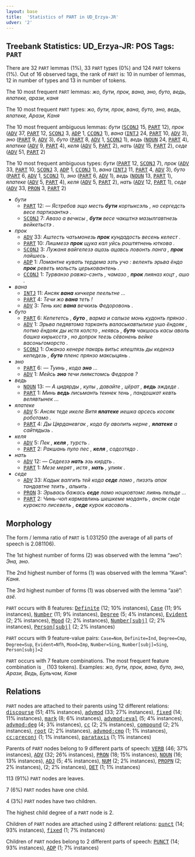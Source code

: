 ```yaml
---
layout: base
title:  'Statistics of PART in UD_Erzya-JR'
udver: '2'
---
```


## Treebank Statistics: UD_Erzya-JR: POS Tags: `PART`

There are 32 `PART` lemmas (1%), 33 `PART` types (0%) and 124 `PART` tokens (1%).
Out of 16 observed tags, the rank of `PART` is: 10 in number of lemmas, 12 in number of types and 13 in number of tokens.

The 10 most frequent `PART` lemmas: <em>жо, бути, прок, вана, эно, буто, ведь, ялатеке, арази, каня</em>

The 10 most frequent `PART` types:  <em>жо, бути, прок, вана, буто, эно, ведь, ялатеке, Арази, Каня</em>

The 10 most frequent ambiguous lemmas: <em>бути</em> (<tt><a href="myv_jr-pos-SCONJ.html">SCONJ</a></tt> 15, <tt><a href="myv_jr-pos-PART.html">PART</a></tt> 12), <em>прок</em> (<tt><a href="myv_jr-pos-ADV.html">ADV</a></tt> 37, <tt><a href="myv_jr-pos-PART.html">PART</a></tt> 12, <tt><a href="myv_jr-pos-SCONJ.html">SCONJ</a></tt> 3, <tt><a href="myv_jr-pos-ADP.html">ADP</a></tt> 1, <tt><a href="myv_jr-pos-CCONJ.html">CCONJ</a></tt> 1), <em>вана</em> (<tt><a href="myv_jr-pos-INTJ.html">INTJ</a></tt> 24, <tt><a href="myv_jr-pos-PART.html">PART</a></tt> 10, <tt><a href="myv_jr-pos-ADV.html">ADV</a></tt> 3), <em>эно</em> (<tt><a href="myv_jr-pos-PART.html">PART</a></tt> 9, <tt><a href="myv_jr-pos-ADV.html">ADV</a></tt> 3), <em>буто</em> (<tt><a href="myv_jr-pos-PART.html">PART</a></tt> 8, <tt><a href="myv_jr-pos-ADV.html">ADV</a></tt> 1, <tt><a href="myv_jr-pos-SCONJ.html">SCONJ</a></tt> 1), <em>ведь</em> (<tt><a href="myv_jr-pos-NOUN.html">NOUN</a></tt> 24, <tt><a href="myv_jr-pos-PART.html">PART</a></tt> 4), <em>ялатеке</em> (<tt><a href="myv_jr-pos-ADV.html">ADV</a></tt> 9, <tt><a href="myv_jr-pos-PART.html">PART</a></tt> 4), <em>келя</em> (<tt><a href="myv_jr-pos-ADV.html">ADV</a></tt> 5, <tt><a href="myv_jr-pos-PART.html">PART</a></tt> 2), <em>нать</em> (<tt><a href="myv_jr-pos-ADV.html">ADV</a></tt> 15, <tt><a href="myv_jr-pos-PART.html">PART</a></tt> 2), <em>седе</em> (<tt><a href="myv_jr-pos-ADV.html">ADV</a></tt> 51, <tt><a href="myv_jr-pos-PART.html">PART</a></tt> 2)

The 10 most frequent ambiguous types:  <em>бути</em> (<tt><a href="myv_jr-pos-PART.html">PART</a></tt> 12, <tt><a href="myv_jr-pos-SCONJ.html">SCONJ</a></tt> 7), <em>прок</em> (<tt><a href="myv_jr-pos-ADV.html">ADV</a></tt> 33, <tt><a href="myv_jr-pos-PART.html">PART</a></tt> 10, <tt><a href="myv_jr-pos-SCONJ.html">SCONJ</a></tt> 3, <tt><a href="myv_jr-pos-ADP.html">ADP</a></tt> 1, <tt><a href="myv_jr-pos-CCONJ.html">CCONJ</a></tt> 1), <em>вана</em> (<tt><a href="myv_jr-pos-INTJ.html">INTJ</a></tt> 11, <tt><a href="myv_jr-pos-PART.html">PART</a></tt> 4, <tt><a href="myv_jr-pos-ADV.html">ADV</a></tt> 3), <em>буто</em> (<tt><a href="myv_jr-pos-PART.html">PART</a></tt> 6, <tt><a href="myv_jr-pos-ADV.html">ADV</a></tt> 1, <tt><a href="myv_jr-pos-SCONJ.html">SCONJ</a></tt> 1), <em>эно</em> (<tt><a href="myv_jr-pos-PART.html">PART</a></tt> 6, <tt><a href="myv_jr-pos-ADV.html">ADV</a></tt> 1), <em>ведь</em> (<tt><a href="myv_jr-pos-NOUN.html">NOUN</a></tt> 13, <tt><a href="myv_jr-pos-PART.html">PART</a></tt> 1), <em>ялатеке</em> (<tt><a href="myv_jr-pos-ADV.html">ADV</a></tt> 5, <tt><a href="myv_jr-pos-PART.html">PART</a></tt> 4), <em>келя</em> (<tt><a href="myv_jr-pos-ADV.html">ADV</a></tt> 5, <tt><a href="myv_jr-pos-PART.html">PART</a></tt> 2), <em>нать</em> (<tt><a href="myv_jr-pos-ADV.html">ADV</a></tt> 12, <tt><a href="myv_jr-pos-PART.html">PART</a></tt> 1), <em>седе</em> (<tt><a href="myv_jr-pos-ADV.html">ADV</a></tt> 33, <tt><a href="myv_jr-pos-PRON.html">PRON</a></tt> 3, <tt><a href="myv_jr-pos-PART.html">PART</a></tt> 2)


* <em>бути</em>
  * <tt><a href="myv_jr-pos-PART.html">PART</a></tt> 12: <em>― Ястребов эщо месть <b>бути</b> кортыксэль , но сергедсть весе партизантнэ .</em>
  * <tt><a href="myv_jr-pos-SCONJ.html">SCONJ</a></tt> 7: <em>Авазо а вечксы , <b>бути</b> весе чакштнэ мазылгавтнезь вейкетьстэ .</em>
* <em>прок</em>
  * <tt><a href="myv_jr-pos-ADV.html">ADV</a></tt> 33: <em>Аштесть чатьмонезь <b>прок</b> кундадость весень келест .</em>
  * <tt><a href="myv_jr-pos-PART.html">PART</a></tt> 10: <em>Лишмезэ <b>прок</b> щука кал уйсь роштятнень юткова .</em>
  * <tt><a href="myv_jr-pos-SCONJ.html">SCONJ</a></tt> 3: <em>Лужаня вайгелезэ ацазь ацавсь ловонть ланга , <b>прок</b> лайшесь .</em>
  * <tt><a href="myv_jr-pos-ADP.html">ADP</a></tt> 1: <em>Ломантне кувать тердема эзть учо : веленть эрьва ёндо <b>прок</b> реветь мольсть церьковантень .</em>
  * <tt><a href="myv_jr-pos-CCONJ.html">CCONJ</a></tt> 1: <em>Турванзо равжо-сэнть , чамазо , <b>прок</b> лияназ коцт , ашо .</em>
* <em>вана</em>
  * <tt><a href="myv_jr-pos-INTJ.html">INTJ</a></tt> 11: <em>Ансяк <b>вана</b> кичкере пеельтне ...</em>
  * <tt><a href="myv_jr-pos-PART.html">PART</a></tt> 4: <em>Течи жо <b>вана</b> теть !</em>
  * <tt><a href="myv_jr-pos-ADV.html">ADV</a></tt> 3: <em>Тень кис <b>вана</b> вечкизь Федоровонь .</em>
* <em>буто</em>
  * <tt><a href="myv_jr-pos-PART.html">PART</a></tt> 6: <em>Кепететсь , <b>буто</b> , варма и салызе монь кудонть прянзо .</em>
  * <tt><a href="myv_jr-pos-ADV.html">ADV</a></tt> 1: <em>Эрьва педявтома тарканть валаськавтылизе ушо ёндояк , потмо ёндояк ды истя колсто , неявсь , <b>буто</b> чакшось касы аволь башка кирьксстэ , но допрок теезь сёвонень вейке васоньгоморсто .</em>
  * <tt><a href="myv_jr-pos-SCONJ.html">SCONJ</a></tt> 1: <em>Ожанзо кенере пакарь витьс илештязь ды кедензэ кепедезь , <b>буто</b> пленс прянзо максыцянь .</em>
* <em>эно</em>
  * <tt><a href="myv_jr-pos-PART.html">PART</a></tt> 6: <em>— Туинь , кода <b>эно</b> ...</em>
  * <tt><a href="myv_jr-pos-ADV.html">ADV</a></tt> 1: <em>Мейсь <b>эно</b> течи лиякстомсь Федоров ?</em>
* <em>ведь</em>
  * <tt><a href="myv_jr-pos-NOUN.html">NOUN</a></tt> 13: <em>― А цидярды , кулы , давайте , цёрат , <b>ведь</b> эждеде .</em>
  * <tt><a href="myv_jr-pos-PART.html">PART</a></tt> 1: <em>Минь <b>ведь</b> лисьманть теинек тень , пандошкат кевть велявтынек ...</em>
* <em>ялатеке</em>
  * <tt><a href="myv_jr-pos-ADV.html">ADV</a></tt> 5: <em>Ансяк теде икеле Витя <b>ялатеке</b> иешка арсесь косояк роботамо .</em>
  * <tt><a href="myv_jr-pos-PART.html">PART</a></tt> 4: <em>Ды Цярданевгак , кода бу аволить нерне , <b>ялатеке</b> а сайтядызь .</em>
* <em>келя</em>
  * <tt><a href="myv_jr-pos-ADV.html">ADV</a></tt> 5: <em>Пек , <b>келя</b> , турсть .</em>
  * <tt><a href="myv_jr-pos-PART.html">PART</a></tt> 2: <em>Ракшань пуло пес , <b>келя</b> , содозтядо .</em>
* <em>нать</em>
  * <tt><a href="myv_jr-pos-ADV.html">ADV</a></tt> 12: <em>― Седеезэ <b>нать</b> эзь кирдть .</em>
  * <tt><a href="myv_jr-pos-PART.html">PART</a></tt> 1: <em>Мезе мерят , истя , <b>нать</b> , улияк .</em>
* <em>седе</em>
  * <tt><a href="myv_jr-pos-ADV.html">ADV</a></tt> 33: <em>Кадык валгить тей кода <b>седе</b> ламо , пизэть апак тандавтне теить , алыить .</em>
  * <tt><a href="myv_jr-pos-PRON.html">PRON</a></tt> 3: <em>Эрьвась бажась <b>седе</b> ламо ноцковтомс лиянь пельде ...</em>
  * <tt><a href="myv_jr-pos-PART.html">PART</a></tt> 2: <em>Чинь-чоп кармавлинь шешкеме моданть , ансяк седе куроксто лисевель , <b>седе</b> курок касоволь .</em>

## Morphology

The form / lemma ratio of `PART` is 1.031250 (the average of all parts of speech is 2.081106).

The 1st highest number of forms (2) was observed with the lemma “эно”: <em>Эна, эно</em>.

The 2nd highest number of forms (1) was observed with the lemma “Каня”: <em>Каня</em>.

The 3rd highest number of forms (1) was observed with the lemma “азё”: <em>азё</em>.

`PART` occurs with 8 features: <tt><a href="myv_jr-feat-Definite.html">Definite</a></tt> (12; 10% instances), <tt><a href="myv_jr-feat-Case.html">Case</a></tt> (11; 9% instances), <tt><a href="myv_jr-feat-Number.html">Number</a></tt> (11; 9% instances), <tt><a href="myv_jr-feat-Degree.html">Degree</a></tt> (5; 4% instances), <tt><a href="myv_jr-feat-Evident.html">Evident</a></tt> (2; 2% instances), <tt><a href="myv_jr-feat-Mood.html">Mood</a></tt> (2; 2% instances), <tt><a href="myv_jr-feat-Number-subj.html">Number[subj]</a></tt> (2; 2% instances), <tt><a href="myv_jr-feat-Person-subj.html">Person[subj]</a></tt> (2; 2% instances)

`PART` occurs with 9 feature-value pairs: `Case=Nom`, `Definite=Ind`, `Degree=Cmp`, `Degree=Sup`, `Evident=Nfh`, `Mood=Imp`, `Number=Sing`, `Number[subj]=Sing`, `Person[subj]=2`

`PART` occurs with 7 feature combinations.
The most frequent feature combination is `_` (103 tokens).
Examples: <em>жо, бути, прок, вана, буто, эно, Арази, Ведь, Бульчом, Каня</em>


## Relations

`PART` nodes are attached to their parents using 12 different relations: <tt><a href="myv_jr-dep-discourse.html">discourse</a></tt> (51; 41% instances), <tt><a href="myv_jr-dep-advmod.html">advmod</a></tt> (33; 27% instances), <tt><a href="myv_jr-dep-fixed.html">fixed</a></tt> (14; 11% instances), <tt><a href="myv_jr-dep-mark.html">mark</a></tt> (8; 6% instances), <tt><a href="myv_jr-dep-advmod-eval.html">advmod:eval</a></tt> (5; 4% instances), <tt><a href="myv_jr-dep-advmod-deg.html">advmod:deg</a></tt> (4; 3% instances), <tt><a href="myv_jr-dep-cc.html">cc</a></tt> (2; 2% instances), <tt><a href="myv_jr-dep-compound.html">compound</a></tt> (2; 2% instances), <tt><a href="myv_jr-dep-root.html">root</a></tt> (2; 2% instances), <tt><a href="myv_jr-dep-advmod-cmp.html">advmod:cmp</a></tt> (1; 1% instances), <tt><a href="myv_jr-dep-cc-preconj.html">cc:preconj</a></tt> (1; 1% instances), <tt><a href="myv_jr-dep-parataxis.html">parataxis</a></tt> (1; 1% instances)

Parents of `PART` nodes belong to 9 different parts of speech: <tt><a href="myv_jr-pos-VERB.html">VERB</a></tt> (46; 37% instances), <tt><a href="myv_jr-pos-ADV.html">ADV</a></tt> (32; 26% instances), <tt><a href="myv_jr-pos-PRON.html">PRON</a></tt> (18; 15% instances), <tt><a href="myv_jr-pos-NOUN.html">NOUN</a></tt> (16; 13% instances), <tt><a href="myv_jr-pos-ADJ.html">ADJ</a></tt> (5; 4% instances), <tt><a href="myv_jr-pos-NUM.html">NUM</a></tt> (2; 2% instances), <tt><a href="myv_jr-pos-PROPN.html">PROPN</a></tt> (2; 2% instances),  (2; 2% instances), <tt><a href="myv_jr-pos-DET.html">DET</a></tt> (1; 1% instances)

113 (91%) `PART` nodes are leaves.

7 (6%) `PART` nodes have one child.

4 (3%) `PART` nodes have two children.

The highest child degree of a `PART` node is 2.

Children of `PART` nodes are attached using 2 different relations: <tt><a href="myv_jr-dep-punct.html">punct</a></tt> (14; 93% instances), <tt><a href="myv_jr-dep-fixed.html">fixed</a></tt> (1; 7% instances)

Children of `PART` nodes belong to 2 different parts of speech: <tt><a href="myv_jr-pos-PUNCT.html">PUNCT</a></tt> (14; 93% instances), <tt><a href="myv_jr-pos-ADP.html">ADP</a></tt> (1; 7% instances)

